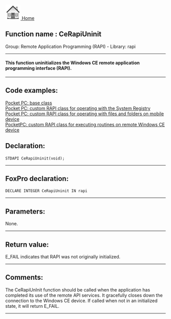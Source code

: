 [<img src="../../images/home.png"> Home ](https://github.com/VFPX/Win32API)  

## Function name : CeRapiUninit
Group: Remote Application Programming (RAPI) - Library: rapi    
***  


#### This function uninitializes the Windows CE remote application programming interface (RAPI). 
***  


## Code examples:
[Pocket PC: base class](../../samples/sample_440.md)  
[Pocket PC: custom RAPI class for operating with the System Registry](../../samples/sample_441.md)  
[Pocket PC: custom RAPI class for operating with files and folders on mobile device](../../samples/sample_448.md)  
[PocketPC: custom RAPI class for executing routines on remote Windows CE device](../../samples/sample_466.md)  

## Declaration:
```foxpro  
STDAPI CeRapiUninit(void);  
```  
***  


## FoxPro declaration:
```foxpro  
DECLARE INTEGER CeRapiUninit IN rapi  
```  
***  


## Parameters:
None.  
***  


## Return value:
E_FAIL indicates that RAPI was not originally initialized.   
***  


## Comments:
The CeRapiUnInit function should be called when the application has completed its use of the remote API services. It gracefully closes down the connection to the Windows CE device. If called when not in an initialized state, it will return E_FAIL.   
  
***  

